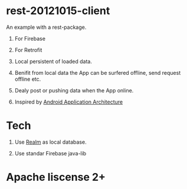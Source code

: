 # rest-20121015-client
An example with a rest-package.

1. For Firebase

2. For Retrofit

3. Local persistent of loaded data. 
 
4. Benifit from local data the App can be surfered offline, send request offline etc.

5. Dealy post or pushing data when the App online.

6. Inspired by [Android Application Architecture](https://www.youtube.com/watch?v=BlkJzgjzL0c) 

# Tech

1. Use [Realm](http://realm.io) as local database.

2. Use standar Firebase java-lib

# Apache liscense 2+
